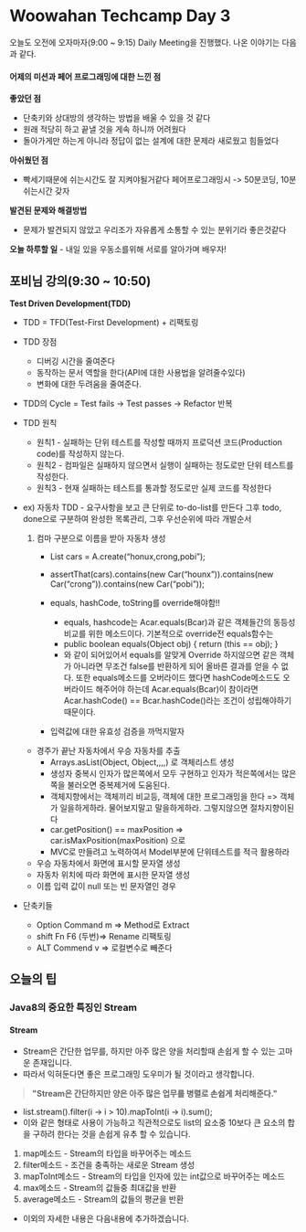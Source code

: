 # Woowahan Techcamp Day 3

오늘도 오전에 오자마자(9:00 ~ 9:15) Daily Meeting을 진행했다. 나온 이야기는 다음과 같다. 

#### 어제의 미션과 페어 프로그래밍에 대한 느낀 점 

**좋았던 점**

- 단축키와 상대방의 생각하는 방법을 배울 수 있을 것 같다 
- 원래 적당히 하고 끝낼 것을 게속 하니까 어려웠다 
- 돌아가게만 하는게 아니라 정답이 없는 설계에 대한 문제라 새로웠고 힘들었다

**아쉬웠던 점**

- 빡세기때문에 쉬는시간도 잘 지켜야될거같다 페어프로그래밍시 -> 50분코딩, 10분쉬는시간 갖자

**발견된 문제와 해결방법**

- 문제가 발견되지 않았고 우리조가 자유롭게 소통할 수 있는 분위기라 좋은것같다

**오늘 하루할 일** - 내일 있을 우동소를위해 서로를 알아가며 배우자!


## 포비님 강의(9:30 ~ 10:50)

**Test Driven Development(TDD)**

- TDD = TFD(Test-First Development) + 리팩토링
- TDD 장점 
    - 디버깅 시간을 줄여준다 
    - 동작하는 문서 역할을 한다(API에 대한 사용법을 알려줄수있다) 
    - 변화에 대한 두려움을 줄여준다. 
- TDD의 Cycle = Test fails -> Test passes -> Refactor 반복 
- TDD 원칙
    - 원칙1 - 실패하는 단위 테스트를 작성할 때까지 프로덕션 코드(Production code)를 작성하지 않는다.
    - 원칙2 - 컴파일은 실패하지 않으면서 실행이 실패하는 정도로만 단위 테스트를 작성한다. 
    - 원칙3 - 현재 실패하는 테스트를 통과할 정도로만 실제 코드를 작성한다 

- ex) 자동차 TDD - 요구사항을 보고 큰 단위로 to-do-list를 만든다 그후 todo, done으로 구분하여 완성한 목록관리, 그후 우선순위에 따라 개발순서
    1. 컴마 구분으로 이름을 받아 자동차 생성 
        - List<Car> cars = A.create(“honux,crong,pobi”);
        - assertThat(cars).contains(new Car(“hounx”)).contains(new Car(“crong”)).contains(new Car(“pobi”)); 
        - equals, hashCode, toString를 override해야함!! 
    		- equals, hashcode는 Acar.equals(Bcar)과 같은 객체들간의 동등성 비교를 위한 메소드이다. 기본적으로 override전 equals함수는 
    		- public boolean equals(Object obj) { return (this == obj); }
    		- 와 같이 되어있어서 equals를 알맞게 Override 하지않으면 같은 객체가 아니라면 무조건 false를 반환하게 되어 올바른 결과를 얻을 수 없다. 또한 equals메소드를 오버라이드 했다면 hashCode메소드도 오버라이드 해주어야 하는데 Acar.equals(Bcar)이 참이라면 Acar.hashCode() == Bcar.hashCode()라는 조건이 성립해야하기 때문이다.   
    
        - 입력값에 대한 유효성 검증을 까먹지말자
    - 경주가 끝난 자동차에서 우승 자동차를 추출 
        - Arrays.asList(Object, Object,,,,) 로 객체리스트 생성
        - 생성자 중복시 인자가 많은쪽에서 모두 구현하고 인자가 적은쪽에서는 많은쪽을 불러오면 중복제거에 도움된다.  
        - 객체지향에서는 객체끼리 비교등, 객체에 대한 프로그래밍을 한다 => 객체가 일을하게하라. 물어보지말고 말을하게하라. 그렇지않으면 절차지향이된다 
        - car.getPosition() == maxPosition     =>     car.isMaxPosition(maxPosition) 으로 
        - MVC로 만들려고 노력하여서 Model부분에 단위테스트를 적극 활용하라
    - 우승 자동차에서 화면에 표시할 문자열 생성 
    - 자동차 위치에 따라 화면에 표시한 문자열 생성 
    - 이름 입력 값이 null 또는 빈 문자열인 경우 
- 단축키들 
	- Option Command m => Method로 Extract
	- shift Fn F6 (두번)=> Rename 리팩토링
	- ALT Commend v => 로컬변수로 빼준다

## 오늘의 팁

### Java8의 중요한 특징인 Stream
#### Stream

- Stream은 간단한 업무를, 하지만 아주 많은 양을 처리할때 손쉽게 할 수 있는 고마운 존재입니다. 
- 따라서 익혀둔다면 좋은 프로그래밍 도우미가 될 것이라고 생각합니다. 

 > **"Stream은 간단하지만 양은 아주 많은 업무를 병렬로 손쉽게 처리해준다."**
 
- list.stream().filter(i -> i > 10).mapToInt(i -> i).sum();
- 이와 같은 형태로 사용이 가능하고 직관적으로도 list의 요소중 10보다 큰 요소의 합을 구하려 한다는 것을 손쉽게 유추 할 수 있습니다. 

1. map메소드 - Stream의 타입을 바꾸어주는 메소드 
2. filter메소드 - 조건을 충족하는 새로운 Stream 생성
3. mapToInt메소드 - Stream의 타입을 인자에 있는 int값으로 바꾸어주는 메소드 
4. max메소드 - Stream의 값들중 최대값을 반환 
5. average메소드 - Stream의 값들의 평균을 반환 

- 이외의 자세한 내용은 다음내용에 추가하겠습니다.
